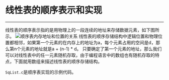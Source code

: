# 线性表的顺序表示和实现
----------------------
线性表的顺序表示指的是用物理上的一段连续的地址来存储数据元素，如下图所示。
![顺序表内存地址和位置的关系](http://i.imgur.com/zQQHsPP.png)
线性表的顺序存储结构中逻辑位置和物理位置都相邻，如果第一个元素的在内存上的地址为a，每个元素占用的空间是d，那么第n个元素的地址就是a + (n-1) * d。
只要确定了第一个元素的地址，那么我们可以对线性表中的任一元素随机存取，由于编程语言中的数组也有随机存取的特点，下面就用数组来描述线性表的顺序存储结构。

`SqList.c`是顺序表实现的示例代码。 